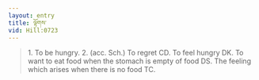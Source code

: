 ```yaml
---
layout: entry
title: ལྟོགས་
vid: Hill:0723
---
```

> 1\. To be hungry\. 2\. (acc\. Sch\.) To regret CD\. To feel hungry DK\. To want to eat food when the stomach is empty of food DS\. The feeling which arises when there is no food TC\.


